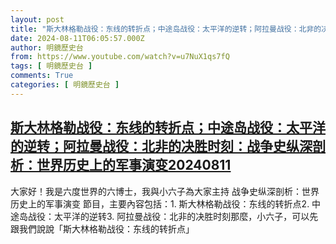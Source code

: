 ```yaml
---
layout: post
title: "斯大林格勒战役：东线的转折点；中途岛战役：太平洋的逆转；阿拉曼战役：北非的决胜时刻：战争史纵深剖析：世界历史上的军事演变20240811"
date: 2024-08-11T06:05:57.000Z
author: 明鏡歷史台
from: https://www.youtube.com/watch?v=u7NuX1qs7fQ
tags: [ 明鏡歷史台 ]
comments: True
categories: [ 明鏡歷史台 ]
---
```

<!--1723356357000-->
[斯大林格勒战役：东线的转折点；中途岛战役：太平洋的逆转；阿拉曼战役：北非的决胜时刻：战争史纵深剖析：世界历史上的军事演变20240811](https://www.youtube.com/watch?v=u7NuX1qs7fQ)
------

<div>
大家好！我是六度世界的六博士，我與小六子為大家主持 战争史纵深剖析：世界历史上的军事演变 節目，主要內容包括：1. 斯大林格勒战役：东线的转折点2. 中途岛战役：太平洋的逆转3. 阿拉曼战役：北非的决胜时刻那麼，小六子，可以先跟我們說說「斯大林格勒战役：东线的转折点」
</div>
